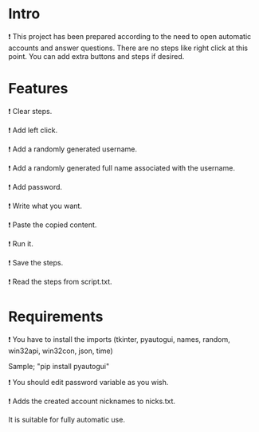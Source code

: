 # Intro
:exclamation: This project has been prepared according to the need to open automatic accounts and answer questions. There are no steps like right click at this point. You can add extra buttons and steps if desired. 

# Features
:exclamation: Clear steps.

:exclamation: Add left click.

:exclamation: Add a randomly generated username.

:exclamation: Add a randomly generated full name associated with the username.

:exclamation: Add password.

:exclamation: Write what you want.

:exclamation: Paste the copied content.

:exclamation: Run it.

:exclamation: Save the steps.

:exclamation: Read the steps from script.txt.

# Requirements

:exclamation: You have to install the imports (tkinter, pyautogui, names, random, win32api, win32con, json, time)

Sample; "pip install pyautogui"

:exclamation: You should edit password variable as you wish.

:exclamation: Adds the created account nicknames to nicks.txt. 

It is suitable for fully automatic use.
